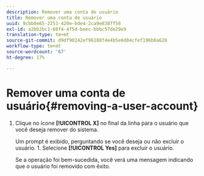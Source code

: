 ```yaml
---
description: Remover uma conta de usuário
title: Remover uma conta de usuário
uuid: 9cbb0e65-2251-420e-bde4-2ca9e8387f58
exl-id: a2bb2bc1-68f4-4f5d-beec-bbbc57de29e9
translation-type: tm+mt
source-git-commit: d9df90242ef96188f4e4b5e6d04cfef196b0a628
workflow-type: tm+mt
source-wordcount: '67'
ht-degree: 17%

---
```


# Remover uma conta de usuário{#removing-a-user-account}

1. Clique no ícone **[!UICONTROL X]** no final da linha para o usuário que você deseja remover do sistema.

   Um prompt é exibido, perguntando se você deseja ou não excluir o usuário. 1. Selecione **[!UICONTROL Yes]** para excluir o usuário.

   Se a operação foi bem-sucedida, você verá uma mensagem indicando que o usuário foi removido com êxito.
